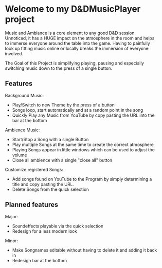 # Welcome to my D&DMusicPlayer project
Music and Ambiance is a core element to any good D&D session. 
Unnoticed, it has a HUGE impact on the atmosphere in the room and helps to immerse everyone around the table into the game.  Having to painfully look up fitting music online or locally breaks the immersion of everyone involved. 

The Goal of this Project is simplifying playing, pausing and especially switching music down to the press of a single button. 

## Features

Background Music:

- Play/Switch to new Theme by the press of a button
- Songs loop, start automatically and at a random point in the song
- Quickly Play any Music from YouTube by copy pasting the URL into the bar at the bottom

Ambience Music:

- Start/Stop a Song with a single Button
- Play multiple Songs at the same time to create the correct atmosphere
- Playing Songs appear in little windows which can be used to adjust the volume
- Close all ambience with a single "close all" button

Customize registered Songs:

- Add songs found on YouTube to the Program by simply determining a title and copy pasting the URL.
- Delete Songs from the quick selection

## Planned features

Major:

- Soundeffects playable via the quick selection
- Redesign for a less modern look

Minor:

- Make Songnames editable without having to delete it and adding it back in
- Redesign bar at the bottom
